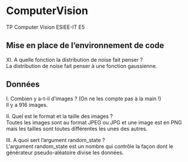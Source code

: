 # ComputerVision
TP Computer Vision ESIEE-IT E5

## Mise en place de l’environnement de code

XI. A quelle fonction la distribution de noise fait penser ?  
La distribution de noise fait penser à une fonction gaussienne.

## Données

I. Combien y a-t-il d’images ? (On ne les compte pas à la main !)  
Il y a 916 images.

II. Quel est le format et la taille des images ?  
Toutes les images sont au format JPEG ou JPG et une image est en PNG mais les tailles sont toutes différentes les unes des autres.

III. A quoi sert l’argument random_state ?  
L'argument random_state est un nombre qui contrôle la façon dont le générateur pseudo-aléatoire divise les données. 